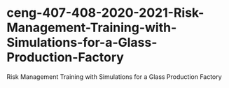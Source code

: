# ceng-407-408-2020-2021-Risk-Management-Training-with-Simulations-for-a-Glass-Production-Factory
Risk Management Training with Simulations for a Glass Production Factory   
